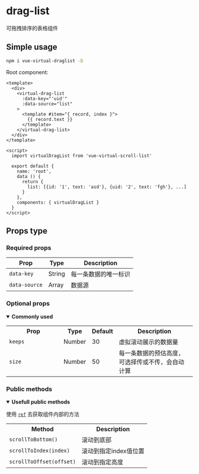 # drag-list
可拖拽排序的表格组件


## Simple usage

```bash
npm i vue-virtual-draglist -D
```

Root component:
```vue
<template>
  <div>
    <virtual-drag-list
      :data-key="'uid'"
      :data-source="list"
    >
      <template #item="{ record, index }">
        {{ record.text }}
      </template>
    </virtual-drag-list>
  </div>
</template>

<script>
  import virtualDragList from 'vue-virtual-scroll-list'

  export default {
    name: 'root',
    data () {
      return {
        list: [{id: '1', text: 'asd'}, {uid: '2', text: 'fgh'}, ...]
      }
    },
    components: { virtualDragList }
  }
</script>
```


## Props type

### Required props

| **Prop** | **Type**  | **Description** |
|------------------|------------------|------------------|
| `data-key`       | String | 每一条数据的唯一标识 |
| `data-source`   | Array    | 数据源 |

### Optional props

<details open>
  <summary><strong>Commonly used</strong></summary>
  <p></p>
  <table>
    <tr>
      <th>&nbsp;&nbsp;&nbsp;&nbsp;&nbsp;&nbsp;&nbsp;&nbsp;&nbsp;&nbsp;&nbsp;Prop&nbsp;&nbsp;&nbsp;&nbsp;&nbsp;&nbsp;&nbsp;&nbsp;&nbsp;&nbsp;&nbsp;</th>
      <th>Type</th>
      <th>Default</th>
      <th>Description</th>
    </tr>
    <tr>
      <td><code>keeps</code></td>
      <td>Number</td>
      <td>30</td>
      <td>虚拟滚动展示的数据量</td>
    </tr>
    <tr>
      <td><code>size</code></td>
      <td>Number</td>
      <td>50</td>
      <td>每一条数据的预估高度，可选择传或不传，会自动计算</td>
    </tr>
  </table>
</details>

### Public methods

<details open>
  <summary><strong>Usefull public methods</strong></summary>
  <p></p>
  <p>使用 <code><a href="https://vuejs.org/v2/guide/components-edge-cases.html#Accessing-Child-Component-Instances-amp-Child-Elements">ref</a></code> 去获取组件内部的方法</p>
  <table>
    <tr>
      <th>Method</th>
      <th>Description</th>
    </tr>
    <tr>
      <td><code>scrollToBottom()</code></td>
      <td>滚动到底部</td>
    </tr>
    <tr>
      <td><code>scrollToIndex(index)</code></td>
      <td>滚动到指定index值位置</td>
    </tr>
    <tr>
      <td><code>scrollToOffset(offset)</code></td>
      <td>滚动到指定高度</td>
    </tr>
  </table>
</details>
